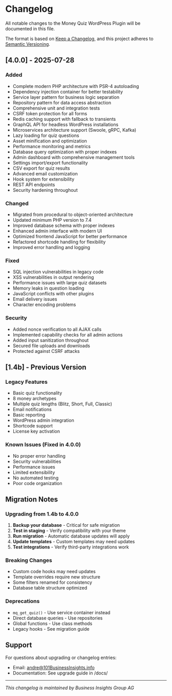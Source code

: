 # Changelog

All notable changes to the Money Quiz WordPress Plugin will be documented in this file.

The format is based on [Keep a Changelog](https://keepachangelog.com/en/1.0.0/),
and this project adheres to [Semantic Versioning](https://semver.org/spec/v2.0.0.html).

## [4.0.0] - 2025-07-28

### Added
- Complete modern PHP architecture with PSR-4 autoloading
- Dependency injection container for better testability
- Service layer pattern for business logic separation
- Repository pattern for data access abstraction
- Comprehensive unit and integration tests
- CSRF token protection for all forms
- Redis caching support with fallback to transients
- GraphQL API for headless WordPress installations
- Microservices architecture support (Swoole, gRPC, Kafka)
- Lazy loading for quiz questions
- Asset minification and optimization
- Performance monitoring and metrics
- Database query optimization with proper indexes
- Admin dashboard with comprehensive management tools
- Settings import/export functionality
- CSV export for quiz results
- Advanced email customization
- Hook system for extensibility
- REST API endpoints
- Security hardening throughout

### Changed
- Migrated from procedural to object-oriented architecture
- Updated minimum PHP version to 7.4
- Improved database schema with proper indexes
- Enhanced admin interface with modern UI
- Optimized frontend JavaScript for better performance
- Refactored shortcode handling for flexibility
- Improved error handling and logging

### Fixed
- SQL injection vulnerabilities in legacy code
- XSS vulnerabilities in output rendering
- Performance issues with large quiz datasets
- Memory leaks in question loading
- JavaScript conflicts with other plugins
- Email delivery issues
- Character encoding problems

### Security
- Added nonce verification to all AJAX calls
- Implemented capability checks for all admin actions
- Added input sanitization throughout
- Secured file uploads and downloads
- Protected against CSRF attacks

## [1.4b] - Previous Version

### Legacy Features
- Basic quiz functionality
- 8 money archetypes
- Multiple quiz lengths (Blitz, Short, Full, Classic)
- Email notifications
- Basic reporting
- WordPress admin integration
- Shortcode support
- License key activation

### Known Issues (Fixed in 4.0.0)
- No proper error handling
- Security vulnerabilities
- Performance issues
- Limited extensibility
- No automated testing
- Poor code organization

## Migration Notes

### Upgrading from 1.4b to 4.0.0

1. **Backup your database** - Critical for safe migration
2. **Test in staging** - Verify compatibility with your theme
3. **Run migration** - Automatic database updates will apply
4. **Update templates** - Custom templates may need updates
5. **Test integrations** - Verify third-party integrations work

### Breaking Changes

- Custom code hooks may need updates
- Template overrides require new structure
- Some filters renamed for consistency
- Database table structure optimized

### Deprecations

- `mq_get_quiz()` - Use service container instead
- Direct database queries - Use repositories
- Global functions - Use class methods
- Legacy hooks - See migration guide

## Support

For questions about upgrading or changelog entries:
- Email: andre@101BusinessInsights.info
- Documentation: See upgrade guide in /docs/

---

*This changelog is maintained by Business Insights Group AG*